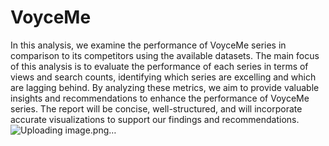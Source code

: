 # VoyceMe

In this analysis, we examine the performance of VoyceMe series in comparison to its competitors using the available datasets. The main focus of this analysis is to evaluate the performance of each series in terms of views and search counts, identifying which series are excelling and which are lagging behind. By analyzing these metrics, we aim to provide valuable insights and recommendations to enhance the performance of VoyceMe series. The report will be concise, well-structured, and will incorporate accurate visualizations to support our findings and recommendations.![Uploading image.png…]()
